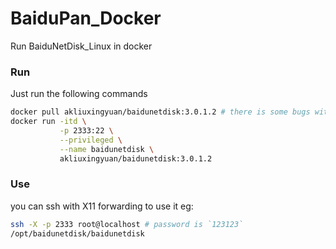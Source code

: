 # BaiduPan_Docker
Run BaiduNetDisk_Linux in docker

### Run
Just run the following commands

```sh
docker pull akliuxingyuan/baidunetdisk:3.0.1.2 # there is some bugs with latest baidunetdisk
docker run -itd \
           -p 2333:22 \
           --privileged \
           --name baidunetdisk \
           akliuxingyuan/baidunetdisk:3.0.1.2
```
### Use
you can ssh with X11 forwarding to use it
eg:
```sh
ssh -X -p 2333 root@localhost # password is `123123`
/opt/baidunetdisk/baidunetdisk
```